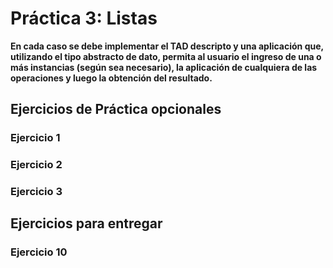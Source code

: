 # Práctica 3: Listas

**En cada caso se debe implementar el TAD descripto y una aplicación que, utilizando el tipo abstracto de dato, permita
al usuario el ingreso de una o más instancias (según sea necesario), la aplicación de cualquiera de las operaciones y
luego la obtención del resultado.**


## Ejercicios de Práctica opcionales

### Ejercicio 1



### Ejercicio 2



### Ejercicio 3



## Ejercicios para entregar

### Ejercicio 10

